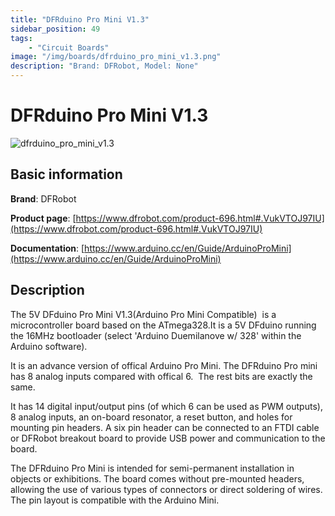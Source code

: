 ```yaml
---
title: "DFRduino Pro Mini V1.3"
sidebar_position: 49
tags:
    - "Circuit Boards"
image: "/img/boards/dfrduino_pro_mini_v1.3.png"
description: "Brand: DFRobot, Model: None"
---
```

# DFRduino Pro Mini V1.3

![dfrduino_pro_mini_v1.3](/img/boards/dfrduino_pro_mini_v1.3.png)

## Basic information

**Brand**: DFRobot

**Product page**: [https://www.dfrobot.com/product-696.html#.VukVTOJ97IU](https://www.dfrobot.com/product-696.html#.VukVTOJ97IU)

**Documentation**: [https://www.arduino.cc/en/Guide/ArduinoProMini](https://www.arduino.cc/en/Guide/ArduinoProMini)

## Description

The 5V DFduino Pro Mini V1\.3\(Arduino Pro Mini Compatible\)  is a microcontroller board based on the ATmega328\.It is a 5V DFduino running the 16MHz bootloader \(select 'Arduino Duemilanove w/ 328' within the Arduino software\)\.





It is an advance version of offical Arduino Pro Mini\. The DFRduino Pro mini has 8 analog inputs compared with offical 6\.  The rest bits are exactly the same\.





It has 14 digital input/output pins \(of which 6 can be used as PWM outputs\), 8 analog inputs, an on\-board resonator, a reset button, and holes for mounting pin headers\. A six pin header can be connected to an FTDI cable or DFRobot breakout board to provide USB power and communication to the board\.





The DFRduino Pro Mini is intended for semi\-permanent installation in objects or exhibitions\. The board comes without pre\-mounted headers, allowing the use of various types of connectors or direct soldering of wires\. The pin layout is compatible with the Arduino Mini\.

